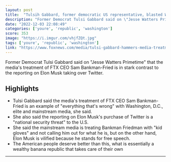```yaml
---
layout: post
title:  "Tulsih Gabbard, former democratic US representative, blasted Washington and media for \"Treating SBF with baby gloves\" because he has friends in high places."
description: "Former Democrat Tulsi Gabbard said on \"Jesse Watters Primetime\" that the media's treatment of FTX CEO Sam Bankman-Fried is in stark contrast to the reporting on Elon Musk taking over Twitter."
date: "2022-12-03 22:08:49"
categories: ['youre', 'republic', 'washington']
score: 353
image: "https://i.imgur.com/vhjfZQt.jpg"
tags: ['youre', 'republic', 'washington']
link: "https://www.foxnews.com/media/tulsi-gabbard-hammers-media-treatment-sbf-compared-elon-musk-like-wealthy-banana-republic"
---
```


Former Democrat Tulsi Gabbard said on \"Jesse Watters Primetime\" that the media's treatment of FTX CEO Sam Bankman-Fried is in stark contrast to the reporting on Elon Musk taking over Twitter.

## Highlights

- Tulsi Gabbard said the media's treatment of FTX CEO Sam Bankman-Fried is an example of "everything that's wrong" with Washington, D.C., elite and mainstream media, she said.
- She also said the reporting on Elon Musk's purchase of Twitter is a "national security threat" to the U.S.
- She said the mainstream media is treating Bankman Friedman with "kid gloves" and not calling him out for what he is, but on the other hand, Elon Musk is vilified because he stands for free speech.
- The American people deserve better than this, what is essentially a wealthy banana republic that takes care of their own

---
